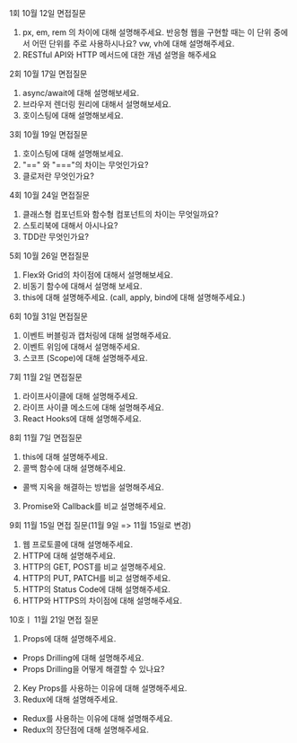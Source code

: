 1회 10월 12일 면접질문<br/>

1. px, em, rem 의 차이에 대해 설명해주세요. 반응형 웹을 구현할 때는 이 단위 중에서 어떤 단위를 주로 사용하시나요? vw, vh에 대해 설명해주세요.<br/>
2. RESTful API와 HTTP 메서드에 대한 개념 설명을 해주세요

2회 10월 17일 면접질문<br/>

1. async/await에 대해 설명해보세요.
2. 브라우저 렌더링 원리에 대해서 설명해보세요.
3. 호이스팅에 대해 설명해보세요.

3회 10월 19일 면접질문<br/>

1. 호이스팅에 대해 설명해보세요.
2. "==" 와 "==="의 차이는 무엇인가요?
3. 클로저란 무엇인가요?

4회 10월 24일 면접질문 <br/>

1. 클래스형 컴포넌트와 함수형 컴포넌트의 차이는 무엇일까요?
2. 스토리북에 대해서 아시나요?
3. TDD란 무엇인가요?

5회 10월 26일 면접질문 <br/>

1. Flex와 Grid의 차이점에 대해서 설명해보세요.
2. 비동기 함수에 대해서 설명해 보세요.
3. this에 대해 설명해주세요. (call, apply, bind에 대해 설명해주세요.)

6회 10월 31일 면접질문 <br/>

1. 이벤트 버블링과 캡처링에 대해 설명해주세요.
2. 이벤트 위임에 대해서 설명해주세요.
3. 스코프 (Scope)에 대해 설명해주세요.

7회 11월 2일 면접질문 <br/>

1. 라이프사이클에 대해 설명해주세요.
2. 라이프 사이클 메소드에 대해 설명해주세요.
3. React Hooks에 대해 설명해주세요.

8회 11월 7일 면접질문 <br/>

1. this에 대해 설명해주세요.
2. 콜백 함수에 대해 설명해주세요.

- 콜백 지옥을 해결하는 방법을 설명해주세요.

3. Promise와 Callback를 비교 설명해주세요.

9회 11월 15일 면접 질문(11월 9일 => 11월 15일로 변경)

1. 웹 프로토콜에 대해 설명해주세요.
2. HTTP에 대해 설명해주세요.
3. HTTP의 GET, POST를 비교 설명해주세요.
4. HTTP의 PUT, PATCH를 비교 설명해주세요.
5. HTTP의 Status Code에 대해 설명해주세요.
6. HTTP와 HTTPS의 차이점에 대해 설명해주세요.

10호ㅣ 11월 21일 면접 질문

1. Props에 대해 설명해주세요.

- Props Drilling에 대해 설명해주세요.
- Props Drilling을 어떻게 해결할 수 있나요?

2. Key Props를 사용하는 이유에 대해 설명해주세요.
3. Redux에 대해 설명해주세요.

- Redux를 사용하는 이유에 대해 설명해주세요.
- Redux의 장단점에 대해 설명해주세요.
